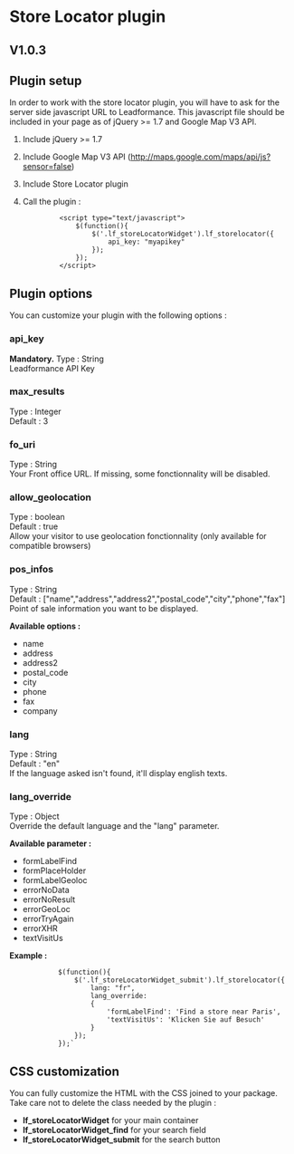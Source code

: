 Store Locator plugin
====================

## V1.0.3

Plugin setup
--------------------------------------

In order to work with the store locator plugin, you will have to ask for the server side javascript URL to Leadformance. This javascript file should be included in your page as of jQuery >= 1.7 and Google Map V3 API.

1. Include jQuery >= 1.7
2. Include Google Map V3 API (http://maps.google.com/maps/api/js?sensor=false)
3. Include Store Locator plugin
4. Call the plugin :

				<script type="text/javascript">  
					$(function(){  
						$('.lf_storeLocatorWidget').lf_storelocator({  
							api_key: "myapikey"  
						});  
					});  
				</script>


Plugin options
--------------------------------------

You can customize your plugin with the following options : 

### api_key ###
**Mandatory.**
Type : String  
Leadformance API Key

### max_results ###
Type : Integer  
Default : 3  

### fo_uri ###
Type : String  
Your Front office URL. If missing, some fonctionnality will be disabled.  

### allow_geolocation ###
Type : boolean  
Default : true  
Allow your visitor to use geolocation fonctionnality (only available for compatible browsers)  

### pos_infos ###
Type : String  
Default : ["name","address","address2","postal_code","city","phone","fax"]  
Point of sale information you want to be displayed.

**Available options :**

* name
* address
* address2
* postal_code
* city
* phone
* fax
* company

### lang ###
Type : String  
Default : "en"  
If the language asked isn't found, it'll display english texts.  

### lang_override ###
Type : Object  
Override the default language and the "lang" parameter.   

**Available parameter :**

* formLabelFind
* formPlaceHolder
* formLabelGeoloc
* errorNoData
* errorNoResult
* errorGeoLoc
* errorTryAgain
* errorXHR
* textVisitUs
		
**Example :**

				$(function(){  
					$('.lf_storeLocatorWidget_submit').lf_storelocator({  
						lang: "fr",  
						lang_override:  
						{  
							'formLabelFind': 'Find a store near Paris',  
							'textVisitUs': 'Klicken Sie auf Besuch'  
						}  
					});  
				});`  

CSS customization
--------------------------------------

You can fully customize the HTML with the CSS joined to your package. Take care not to delete the class needed by the plugin : 

* **lf_storeLocatorWidget** for your main container
* **lf_storeLocatorWidget_find** for your search field
* **lf_storeLocatorWidget_submit** for the search button

